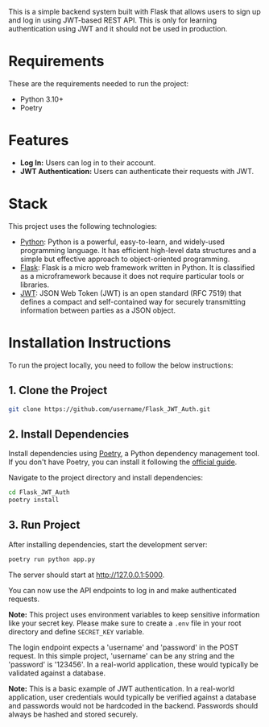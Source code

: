 This is a simple backend system built with Flask that allows users to sign up and log in using JWT-based REST API.
This is only for learning authentication using JWT and it should not be used in production. 

# **Requirements**
These are the requirements needed to run the project:
- Python 3.10+
- Poetry

# **Features**

- **Log In:** Users can log in to their account.
- **JWT Authentication:** Users can authenticate their requests with JWT.

# **Stack**

This project uses the following technologies:

- [Python](https://www.python.org/): Python is a powerful, easy-to-learn, and widely-used programming language. It has efficient high-level data structures and a simple but effective approach to object-oriented programming.
- [Flask](https://flask.palletsprojects.com/): Flask is a micro web framework written in Python. It is classified as a microframework because it does not require particular tools or libraries.
- [JWT](https://jwt.io/): JSON Web Token (JWT) is an open standard (RFC 7519) that defines a compact and self-contained way for securely transmitting information between parties as a JSON object. 

# **Installation Instructions**

To run the project locally, you need to follow the below instructions:

## 1. **Clone the Project**
```sh
git clone https://github.com/username/Flask_JWT_Auth.git
```


## 2. **Install Dependencies**

Install dependencies using [Poetry](https://python-poetry.org/), a Python dependency management tool. If you don't have Poetry, you can install it following the [official guide](https://python-poetry.org/docs/#installation).

Navigate to the project directory and install dependencies:

```bash
cd Flask_JWT_Auth
poetry install
```

## 3. **Run Project** 
After installing dependencies, start the development server:

```bash
poetry run python app.py
```

The server should start at http://127.0.0.1:5000.

You can now use the API endpoints to log in and make authenticated requests.

**Note:** This project uses environment variables to keep sensitive information like your secret key. Please make sure to create a `.env` file in your root directory and define `SECRET_KEY` variable.

The login endpoint expects a 'username' and 'password' in the POST request. In this simple project, 'username' can be any string and the 'password' is '123456'. In a real-world application, these would typically be validated against a database.

**Note:** This is a basic example of JWT authentication. In a real-world application, user credentials would typically be verified against a database and passwords would not be hardcoded in the backend. Passwords should always be hashed and stored securely.